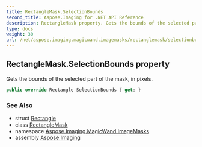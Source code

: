 ```yaml
---
title: RectangleMask.SelectionBounds
second_title: Aspose.Imaging for .NET API Reference
description: RectangleMask property. Gets the bounds of the selected part of the mask in pixels
type: docs
weight: 30
url: /net/aspose.imaging.magicwand.imagemasks/rectanglemask/selectionbounds/
---
```

## RectangleMask.SelectionBounds property

Gets the bounds of the selected part of the mask, in pixels.

```csharp
public override Rectangle SelectionBounds { get; }
```

### See Also

* struct [Rectangle](../../../aspose.imaging/rectangle/)
* class [RectangleMask](../)
* namespace [Aspose.Imaging.MagicWand.ImageMasks](../../rectanglemask/)
* assembly [Aspose.Imaging](../../../)


